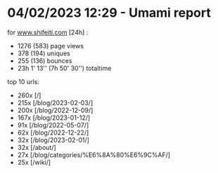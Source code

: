# 04/02/2023 12:29 - Umami report
for www.shifeiti.com [24h] :

 - 1276 (583) page views
 - 378 (194) uniques
 - 255 (136) bounces
 - 23h 1' 13'' (7h 50' 30'') totaltime


top 10 urls:
 - 260x [/]
 - 215x [/blog/2023-02-03/]
 - 200x [/blog/2022-12-09/]
 - 167x [/blog/2023-01-12/]
 - 91x [/blog/2022-05-07/]
 - 62x [/blog/2022-12-22/]
 - 32x [/blog/2023-02-01/]
 - 32x [/about/]
 - 27x [/blog/categories/%E6%8A%80%E6%9C%AF/]
 - 25x [/wiki/]


